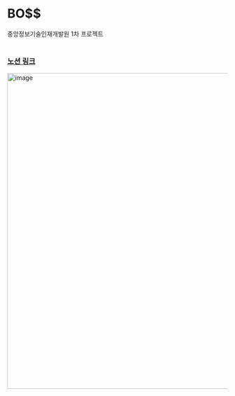 # BO$$
중앙정보기술인재개발원 1차 프로젝트
<br><br>


### [노션 링크](https://chambray-soap-b8c.notion.site/a22d323663474554a55e548f9f190e9a)



<img width="721" alt="image" src="https://github.com/HyunBaeL/Boss/assets/151427296/e8f50a61-3168-4672-b2ee-66a333a942d8">
